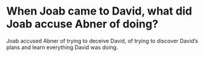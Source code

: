 # When Joab came to David, what did Joab accuse Abner of doing?

Joab accused Abner of trying to deceive David, of trying to discover David’s plans and learn everything David was doing.
